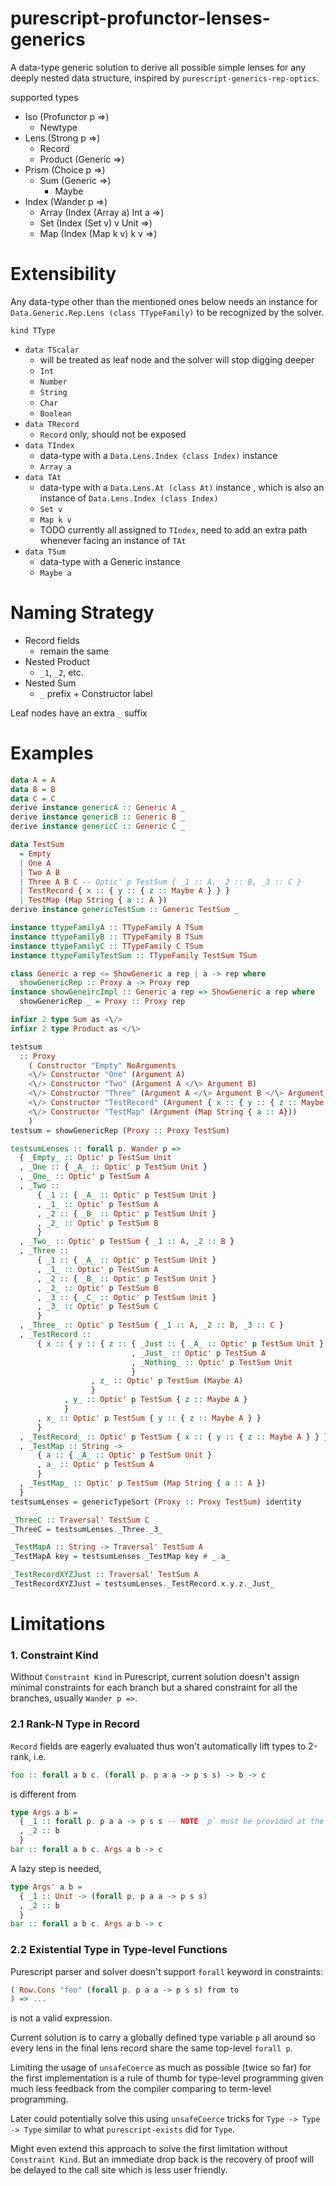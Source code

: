 # purescript-profunctor-lenses-generics

A data-type generic solution to derive all possible simple lenses for any deeply nested data structure, inspired by `purescript-generics-rep-optics`.

supported types
- Iso (Profunctor p =>)
  - Newtype
- Lens (Strong p =>)
  - Record
  - Product (Generic =>)
- Prism (Choice p =>)
  - Sum (Generic =>)
    - Maybe
- Index (Wander p =>)
  - Array (Index (Array a) Int a =>)
  - Set (Index (Set v) v Unit =>)
  - Map (Index (Map k v) k v =>)

# Extensibility

Any data-type other than the mentioned ones below needs an instance for `Data.Generic.Rep.Lens (class TTypeFamily)` to be recognized by the solver.

`kind TType`
- `data TScalar`
  - will be treated as leaf node and the solver will stop digging deeper
  - `Int`
  - `Number`
  - `String`
  - `Char`
  - `Boolean`
- `data TRecord`
  - `Record` only, should not be exposed
- `data TIndex`
  - data-type with a `Data.Lens.Index (class Index)` instance
  - `Array a`
- `data TAt`
  - data-type with a `Data.Lens.At (class At)` instance 
    , which is also an instance of `Data.Lens.Index (class Index)`
  - `Set v`
  - `Map k v`
  - TODO currently all assigned to `TIndex`, need to add an extra path whenever facing an instance of `TAt`
- `data TSum`
  - data-type with a Generic instance
  - `Maybe a`

# Naming Strategy

- Record fields
  - remain the same
- Nested Product
  - `_1`, `_2`, etc.
- Nested Sum
  - `_` prefix + Constructor label

Leaf nodes have an extra `_` suffix

# Examples

```purescript
data A = A
data B = B
data C = C
derive instance genericA :: Generic A _
derive instance genericB :: Generic B _
derive instance genericC :: Generic C _

data TestSum
  = Empty
  | One A
  | Two A B
  | Three A B C -- Optic' p TestSum { _1 :: A, _2 :: B, _3 :: C }
  | TestRecord { x :: { y :: { z :: Maybe A } } }
  | TestMap (Map String { a :: A })
derive instance genericTestSum :: Generic TestSum _

instance ttypeFamilyA :: TTypeFamily A TSum
instance ttypeFamilyB :: TTypeFamily B TSum
instance ttypeFamilyC :: TTypeFamily C TSum
instance ttypeFamilyTestSum :: TTypeFamily TestSum TSum

class Generic a rep <= ShowGeneric a rep | a -> rep where
  showGenericRep :: Proxy a -> Proxy rep
instance showGeneircImpl :: Generic a rep => ShowGeneric a rep where
  showGenericRep _ = Proxy :: Proxy rep

infixr 2 type Sum as <\/>
infixr 2 type Product as </\>

testsum
  :: Proxy
    ( Constructor "Empty" NoArguments
    <\/> Constructor "One" (Argument A)
    <\/> Constructor "Two" (Argument A </\> Argument B)
    <\/> Constructor "Three" (Argument A </\> Argument B </\> Argument C)
    <\/> Constructor "TestRecord" (Argument { x :: { y :: { z :: Maybe A }}})
    <\/> Constructor "TestMap" (Argument (Map String { a :: A}))
    )
testsum = showGenericRep (Proxy :: Proxy TestSum)

testsumLenses :: forall p. Wander p =>
  { _Empty_ :: Optic' p TestSum Unit
  , _One :: { _A_ :: Optic' p TestSum Unit }
  , _One_ :: Optic' p TestSum A
  , _Two ::
      { _1 :: { _A_ :: Optic' p TestSum Unit }
      , _1_ :: Optic' p TestSum A
      , _2 :: { _B_ :: Optic' p TestSum Unit }
      , _2_ :: Optic' p TestSum B
      }
  , _Two_ :: Optic' p TestSum { _1 :: A, _2 :: B }
  , _Three ::
      { _1 :: { _A_ :: Optic' p TestSum Unit }
      , _1_ :: Optic' p TestSum A
      , _2 :: { _B_ :: Optic' p TestSum Unit }
      , _2_ :: Optic' p TestSum B
      , _3 :: { _C_ :: Optic' p TestSum Unit }
      , _3_ :: Optic' p TestSum C
      }
  , _Three_ :: Optic' p TestSum { _1 :: A, _2 :: B, _3 :: C }
  , _TestRecord ::
      { x :: { y :: { z :: { _Just :: { _A_ :: Optic' p TestSum Unit }
                           , _Just_ :: Optic' p TestSum A
                           , _Nothing_ :: Optic' p TestSum Unit
                           }
                  , z_ :: Optic' p TestSum (Maybe A)
                  }
            , y_ :: Optic' p TestSum { z :: Maybe A }
            }
      , x_ :: Optic' p TestSum { y :: { z :: Maybe A } }
      }
  , _TestRecord_ :: Optic' p TestSum { x :: { y :: { z :: Maybe A } } }
  , _TestMap :: String ->
      { a :: { _A_ :: Optic' p TestSum Unit }
      , a_ :: Optic' p TestSum A
      }
  , _TestMap_ :: Optic' p TestSum (Map String { a :: A })
  }
testsumLenses = genericTypeSort (Proxy :: Proxy TestSum) identity

_ThreeC :: Traversal' TestSum C
_ThreeC = testsumLenses._Three._3_

_TestMapA :: String -> Traversal' TestSum A
_TestMapA key = testsumLenses._TestMap key # _.a_

_TestRecordXYZJust :: Traversal' TestSum A
_TestRecordXYZJust = testsumLenses._TestRecord.x.y.z._Just_

```

# Limitations

### 1. Constraint Kind

Without `Constraint Kind` in Purescript, current solution doesn't assign minimal constraints for each branch but a shared constraint for all the branches, usually `Wander p =>`.

### 2.1 Rank-N Type in Record

`Record` fields are eagerly evaluated thus won't automatically lift types to 2-rank, i.e.
```purescript
foo :: forall a b c. (forall p. p a a -> p s s) -> b -> c
```
is different from
```purescript
type Args a b =
  { _1 :: forall p. p a a -> p s s -- NOTE `p` must be provided at the time a Record of `type Args a b` is constructed
  , _2 :: b
  }
bar :: forall a b c. Args a b -> c
```

A lazy step is needed,
```purescript
type Args' a b =
  { _1 :: Unit -> (forall p. p a a -> p s s)
  , _2 :: b
  }
bar :: forall a b c. Args a b -> c
```

### 2.2 Existential Type in Type-level Functions

Purescript parser and solver doesn't support `forall` keyword in constraints:

```purescript
( Row.Cons "foo" (forall p. p a a -> p s s) from to
) => ...
```
is not a valid expression.

Current solution is to carry a globally defined type variable `p` all around so every lens in the final lens record share the same top-level `forall p`.

Limiting the usage of `unsafeCoerce` as much as possible (twice so far) for the first implementation is a rule of thumb for type-level programming given much less feedback from the compiler comparing to term-level programming.

Later could potentially solve this using `unsafeCoerce` tricks for `Type -> Type -> Type` similar to what `purescript-exists` did for `Type`.

Might even extend this approach to solve the first limitation without `Constraint Kind`.
But an immediate drop back is the recovery of proof will be delayed to the call site which is less user friendly.
